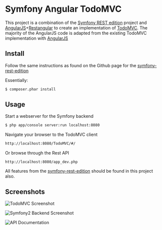 Symfony Angular TodoMVC
========================

This project is a combination of the [Symfony REST edition](https://github.com/gimler/symfony-rest-edition) project and [AngularJS](http://angularjs.org/)+[Restangular](https://github.com/mgonto/restangular) to create an implementation
of [TodoMVC](http://todomvc.com/). The majority of the AngularJS code is adapted from the existing TodoMVC implementation with [AngularJS](http://todomvc.com/architecture-examples/angularjs/#/)

Install
----------------------------------

Follow the same instructions as found on the Github page for the [symfony-rest-edition](https://github.com/gimler/symfony-rest-edition)

Essentially:

```bash
$ composer.phar install
```

Usage
--------------------------------

Start a webserver for the Symfony backend

```bash
$ php app/console server:run localhost:8080
```

Navigate your browser to the TodoMVC client

```bash
http://localhost:8080/TodoMVC/#/
```

Or browse through the Rest API

```
http://localhost:8080/app_dev.php
```

All features from the [symfony-rest-edition](https://github.com/gimler/symfony-rest-edition) should be found in this project also.

Screenshots
---------------------------------

![TodoMVC Screenshot](http://i.imgur.com/P0flyyF.png "TodoMVC")

![Symfony2 Backend Screenshot](http://i.imgur.com/gybF8IS.png "Symfony2")

![API Documentation](http://i.imgur.com/XsFnJUY.png "API Docs")
